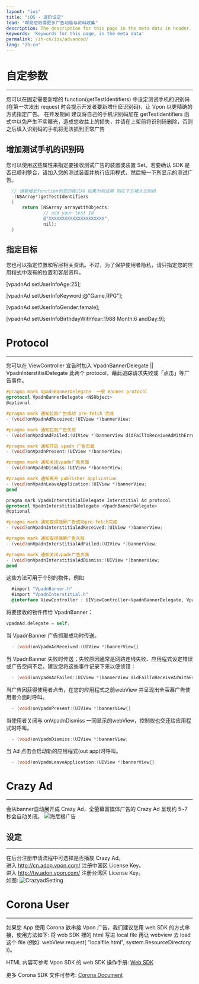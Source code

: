 ```yaml
---
layout: "ios"
title: "iOS - 进阶设定"
lead: "帮助您取得更多广告功能与资料收集"
description: The description for this page in the meta data in header.
keywords: 'Keywords for this page, in the meta data'
permalink: /zh-cn/ios/advanced/
lang: "zh-cn"
---
```

# 自定参数
---
您可以在固定需要新增的 function(getTestIdentifiers) 中设定测试手机的识别码 (在第一次发出 request 时会提示开发者要新增什麽识别码)，让 Vpon 以更精确的方式指定广告。 在开发期间 建议将自己的手机识别码加在 getTestIdentifiers 函式中以免产生不实曝光，造成您收益上的损失，并请在上架前将识别码删除，否则之后填入识别码的手机将无法抓到正常广告

## 增加测试手机的识别码
您可以使用这些属性来指定要接收测试广告的装置或装置 Set。若要确认 SDK 是否已顺利整合，请加入您的测试装置并执行应用程式，然后按一下所显示的测试广告。

```objective-c
  // 请新增此function到您的程式内 如果为测试用 则在下方填入识别码
  -(NSArray*)getTestIdentifiers
  {
      return [NSArray arrayWithObjects:
              // add your test Id
              @"XXXXXXXXXXXXXXXXXXXXX",
              nil];
  }
```
## 指定目标
您也可以指定位置和客层相关资讯。不过，为了保护使用者隐私，请只指定您的应用程式中现有的位置和客层资料。

   [vpadnAd setUserInfoAge:25];

   [vpadnAd setUserInfoKeyword:@"Game,RPG"];

   [vpadnAd setUserInfoGender:female];

   [vpadnAd setUserInfoBirthdayWithYear:1988 Month:6 andDay:9];


# Protocol
---
您可以在 ViewController 宣告时加入 VpadnBannerDelegate || VpadnInterstitialDelegate 此两个 protocol，藉此追踪请求失败或「点击」等广告事件。



```objective-c
#pragma mark VpadnBannerDelegate  一般 Banner protocol
@protocol VpadnBannerDelegate <NSObject>
@optional

#pragma mark 通知拉取广告成功 pre-fetch 完成
- (void)onVpadnAdReceived:(UIView *)bannerView;

#pragma mark 通知拉取广告失败
- (void)onVpadnAdFailed:(UIView *)bannerView didFailToReceiveAdWithError:(NSError *)error; // alan todo code need to add

#pragma mark 通知开启 vpadn 广告页面
- (void)onVpadnPresent:(UIView *)bannerView;

#pragma mark 通知关闭vpadn广告页面
- (void)onVpadnDismiss:(UIView *)bannerView;

#pragma mark 通知离开 publisher application
- (void)onVpadnLeaveApplication:(UIView *)bannerView;
@end
```

```objective-c
pragma mark VpadnInterstitialDelegate Interstitial Ad protocol
@protocol VpadnInterstitialDelegate <VpadnBannerDelegate>
@optional

#pragma mark 通知取得插屏广告成功pre-fetch完成
- (void)onVpadnInterstitialAdReceived:(UIView *)bannerView;

#pragma mark 通知取得插屏广告失败
- (void)onVpadnInterstitialAdFailed:(UIView *)bannerView;

#pragma mark 通知关闭vpadn广告页面
- (void)onVpadnInterstitialAdDismiss:(UIView *)bannerView;
@end
```

这些方法可用于个别的物件，例如

```objective-c
  #import "VpadnBanner.h"
  #import "VpadnInterstitial.h"
  @interface ViewController : UIViewController<VpadnBannerDelegate, VpadnInterstitialDelegate>
```

将要接收的物件传给 VpadnBanner：

```objective-c
vpadnAd.delegate = self;
```
当 VpadnBanner 广告抓取成功时传送。

```objective-c
  - (void)onVpadnAdReceived:(UIView *)bannerView{}
```
当 VpadnBanner 失败时传送；失败原因通常是网路连线失败、应用程式设定错误或广告空间不足。建议您将这些事件记录下来以便侦错：

```objective-c
  - (void)onVpadnAdFailed:(UIView *)bannerView didFailToReceiveAdWithError:(NSError *)error{}
```

当广告因获得使用者点击，在您的应用程式之前webView 并呈现出全萤幕广告使用者介面时呼叫。

```objective-c
  - (void)onVpadnPresent:(UIView *)bannerView{}
```  
当使用者关闭与 onVpadnDismiss 一同显示的webView，控制权也交还给应用程式时呼叫。

```objective-c
  - (void)onVpadnDismiss:(UIView *)bannerView;
```
当 Ad 点击会启动新的应用程式(out app)时呼叫。

```objective-c
  - (void)onVpadnLeaveApplication:(UIView *)bannerView{}
```

# Crazy Ad
---
会从banner自动展开成 Crazy Ad，全萤幕富媒体广告的 Crazy Ad 呈现约 5~7 秒会自动关闭。
![海尼根广告]


## 设定
---
在后台注册申请流程中可选择是否播放 Crazy Ad。<br>
进入 http://cn.adon.vpon.com/ 注册中国区 License Key。<br>
进入 http://tw.adon.vpon.com/ 注册台湾区 License Key。<br>
如图:
![CrazyadSetting]


[海尼根广告]:      {{site.baseurl}}/assets/img/Crazyad.png
[CrazyadSetting]: {{site.baseurl}}/assets/img/CrazyadSetting.png


# Corona User
---
如果您 App 使用 Corona 欲串接 Vpon 广告，我们建议您用 web SDK 的方式串接，使用方法如下:
将 web SDK 裡的 html 写进 local file 再让 webview 去 load 这个 file (例如: webView:request( "localfile.html", system.ResourceDirectory ))。

HTML 内容可参考 Vpon SDK 的 web SDK 操作手册: [Web SDK]({{site.baseurl}}/zh-cn/web/)

更多 Corona SDK 文件可参考: [Corona Document](http://docs.coronalabs.com/api/library/native/newWebView.html)
